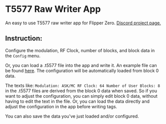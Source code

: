 # T5577 Raw Writer App
An easy to use T5577 raw writer app for Flipper Zero. [Discord project page.](https://discord.com/channels/1211622338198765599/1267190551783018659)
## Instruction:

Configure the modulation, RF Clock, number of blocks, and block data in the `Config` menu. 

Or, you can load a .t5577 file into the app and write it. An example file can be found [here](https://github.com/zinongli/T5577_Raw_Writer/blob/b8f459c787802a443b2a943250b2ad8249f7c0ea/examples/Tag_1.t5577). The configuration will be automatically loaded from block 0 data. 

The texts like:
`Modulation: ASK/MC
RF Clock: 64
Number of User Blocks: 8`
in the .t5577 files are derived from the block 0 data when saved. So if you want to adjust the configuration, you can simply edit block 0 data, without having to edit the text in the file. Or, you can load the data directly and adjust the configuration in the app before writing tags.

You can also save the data you've just loaded and/or configured. 
